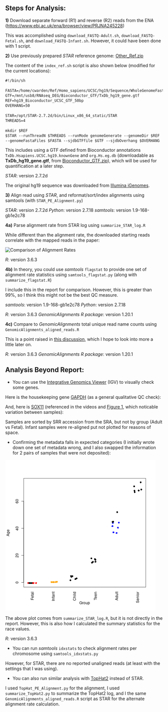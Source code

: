 ## Steps for Analysis:

**1)** Download separate forward (R1) and reverse (R2) reads from the ENA (https://www.ebi.ac.uk/ena/browser/view/PRJNA245228)

This was accomplished using `download_FASTQ-Adult.sh`, `download_FASTQ-Fetal.sh`, and `download_FASTQ-Infant.sh`.  However, it could have been done with 1 script.

**2)** Use previously prepared *STAR* reference genome: [Other_Ref.zip](https://sourceforge.net/projects/rnaseq-deg-methodlimit/files/Other_Ref.zip/download)

The content of the `index_ref.sh` script is also shown below (modified for the current locations):

```
#!/bin/sh

FASTA=/home/cwarden/Ref/Homo_sapiens/UCSC/hg19/Sequence/WholeGenomeFasta/genome.fa
GTF=/mnt/usb8/RNAseq_DEG/Bioconductor_GTF/TxDb_hg19_gene.gtf
REF=hg19_Bioconductor_UCSC_GTF_50bp
OVERHANG=50

STAR=/opt/STAR-2.7.2d/bin/Linux_x86_64_static/STAR
THREADS=4

mkdir $REF
$STAR --runThreadN $THREADS --runMode genomeGenerate --genomeDir $REF --genomeFastaFiles $FASTA --sjdbGTFfile $GTF --sjdbOverhang $OVERHANG
```

This includes using a GTF defined from Bioconductor annotations `TxDb.Hsapiens.UCSC.hg19.knownGene` and `org.Hs.eg.db` (downloadable as **TxDb_hg19_gene.gtf**, from [Bioconductor_GTF.zip](https://sourceforge.net/projects/rnaseq-deg-methodlimit/files/Bioconductor_GTF.zip/download)), which will be used for quantification at a later step.

*STAR*: version 2.7.2d

The original hg19 sequence was downloaded from [Illumina iGenomes](https://support.illumina.com/sequencing/sequencing_software/igenome.html).

**3)** Align read using *STAR*, and reformat/sort/index alignments using samtools (with `STAR_PE_Alignment.py`)

*STAR*: version 2.7.2d
*Python*: version 2.7.18
*samtools*: version 1.9-168-gb1e2c78

**4a)** Parse alignment rate from STAR log using `summarize_STAR_log.R`

While different than the alignment rate, the downloaded starting reads correlate with the mapped reads in the paper:

![Comparison of Alignment Rates](alignment_comparison.png "Comparison of Alignment Rates")

*R*: version 3.6.3

**4b)** In theory, you could use *samtools* `flagstat` to provide one set of alignment rate statistics using `samtools_flagstat.py` (along with `summarize_flagstat.R`)

I include this in the report for comparison.  However, this is greater than 99%, so I think this might not be the best QC measure.

*samtools*: version 1.9-168-gb1e2c78
*Python*: version 2.7.18

*R*: version 3.6.3
*GenomicAlignments R package*: version 1.20.1

**4c)** Compare to *GenomicAlignments* total unique read name counts using `GenomicAlignments_aligned_reads.R`

This is a point raised in [this discussion](https://www.coursera.org/learn/genomic-data-science-project/discussions/weeks/4/threads/fqeAr2joEeu6wArSRfVFHws), which I hope to look into more a little later on.

*R*: version 3.6.3
*GenomicAlignments R package*: version 1.20.1

## Analysis Beyond Report:

- You can use the [Integrative Genomics Viewer](http://software.broadinstitute.org/software/igv/) (IGV) to visually check some genes.

Here is the housekeeping gene [GAPDH](https://www.ncbi.nlm.nih.gov/gene/2597) (as a general qualitative QC check):

And, here is [SOX11](https://www.ncbi.nlm.nih.gov/gene/6664) (referenced in the videos and [Figure 1](https://www.ncbi.nlm.nih.gov/pmc/articles/PMC4281298/figure/F1/), which noticable variation between samples):

Samples are sorted by SRR accession from the SRA, but not by group (Adult vs Fetal).  Infant samples were re-aligned put not plotted for reasons of space.

- Confirming the metadata falls in expected categories (I initially wrote down one set of metadata wrong, and I also swapped the information for 2 pairs of samples that were not deposited):

![Age check](age_check.png "Age check")

The above plot comes from `summarize_STAR_log.R`, but it is not directly in the report.  However, this is also how I calculated the summary statistics for the race values.

*R*: version 3.6.3

- You can run *samtools* `idxstats` to check alignment rates per chromosome using `samtools_idxstats.py`

However, for STAR, there are no reported unaligned reads (at least with the settings that I was using).

- You can also run similar analysis with [TopHat2](https://ccb.jhu.edu/software/tophat/index.shtml) instead of STAR.

I used `TopHat_PE_Alignment.py` for the alignment,  I used `summarize_TopHat2.py` to summarize the TopHat2 log, and I the same `GenomicAlignments_aligned_reads.R` script as STAR for the alternate alignment rate calculation.